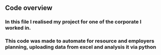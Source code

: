 ## Code overview

### In this file I realised my project for one of the corporate I worked in. 
### This code was made to automate for resource and employers planning, uploading data from excel and analysis it via python
